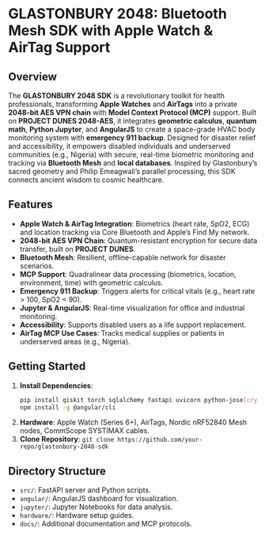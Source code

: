 # GLASTONBURY 2048: Bluetooth Mesh SDK with Apple Watch & AirTag Support

## Overview

The **GLASTONBURY 2048 SDK** is a revolutionary toolkit for health professionals, transforming **Apple Watches** and **AirTags** into a private **2048-bit AES VPN chain** with **Model Context Protocol (MCP)** support. Built on **PROJECT DUNES 2048-AES**, it integrates **geometric calculus**, **quantum math**, **Python Jupyter**, and **AngularJS** to create a space-grade HVAC body monitoring system with **emergency 911 backup**. Designed for disaster relief and accessibility, it empowers disabled individuals and underserved communities (e.g., Nigeria) with secure, real-time biometric monitoring and tracking via **Bluetooth Mesh** and **local databases**. Inspired by Glastonbury’s sacred geometry and Philip Emeagwali’s parallel processing, this SDK connects ancient wisdom to cosmic healthcare.

## Features

- **Apple Watch & AirTag Integration**: Biometrics (heart rate, SpO2, ECG) and location tracking via Core Bluetooth and Apple’s Find My network.
- **2048-bit AES VPN Chain**: Quantum-resistant encryption for secure data transfer, built on **PROJECT DUNES**.
- **Bluetooth Mesh**: Resilient, offline-capable network for disaster scenarios.
- **MCP Support**: Quadralinear data processing (biometrics, location, environment, time) with geometric calculus.
- **Emergency 911 Backup**: Triggers alerts for critical vitals (e.g., heart rate > 100, SpO2 < 90).
- **Jupyter & AngularJS**: Real-time visualization for office and industrial monitoring.
- **Accessibility**: Supports disabled users as a life support replacement.
- **AirTag MCP Use Cases**: Tracks medical supplies or patients in underserved areas (e.g., Nigeria).

## Getting Started

1. **Install Dependencies**:
   ```bash
   pip install qiskit torch sqlalchemy fastapi uvicorn python-jose[cryptography] cryptography
   npm install -g @angular/cli
   ```
2. **Hardware**: Apple Watch (Series 6+), AirTags, Nordic nRF52840 Mesh nodes, CommScope SYSTIMAX cables.
3. **Clone Repository**: `git clone https://github.com/your-repo/glastonbury-2048-sdk`

## Directory Structure

- `src/`: FastAPI server and Python scripts.
- `angular/`: AngularJS dashboard for visualization.
- `jupyter/`: Jupyter Notebooks for data analysis.
- `hardware/`: Hardware setup guides.
- `docs/`: Additional documentation and MCP protocols.